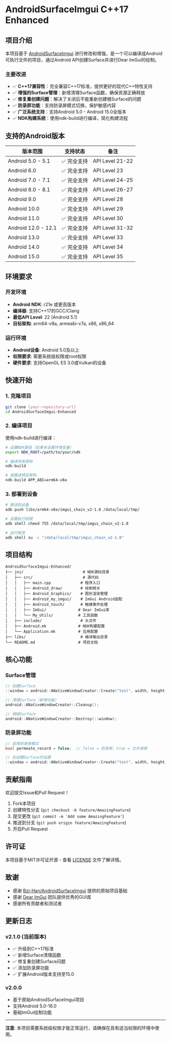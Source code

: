 # AndroidSurfaceImgui C++17 Enhanced

## 项目介绍

本项目基于 [AndroidSurfaceImgui](https://github.com/Bzi-Han/AndroidSurfaceImgui) 进行修改和增强，是一个可以编译成Android可执行文件的项目，通过Android API创建Surface并进行Dear ImGui的绘制。

### 主要改进

- ✅ **C++17兼容性**：完全兼容C++17标准，提供更好的现代C++特性支持
- ✅ **增强的Surface管理**：新增清理Surface函数，确保资源正确释放
- ✅ **修复重创建问题**：解决了关闭后不能重新创建根Surface的问题
- ✅ **防录屏功能**：支持防录屏模式切换，保护敏感内容
- ✅ **广泛系统支持**：支持Android 5.0 - Android 15.0全版本
- ✅ **NDK构建系统**：使用ndk-build进行编译，简化构建流程

## 支持的Android版本

| 版本范围 | 支持状态 | 备注 |
|---------|---------|------|
| Android 5.0 - 5.1 | ✅ 完全支持 | API Level 21-22 |
| Android 6.0 | ✅ 完全支持 | API Level 23 |
| Android 7.0 - 7.1 | ✅ 完全支持 | API Level 24-25 |
| Android 8.0 - 8.1 | ✅ 完全支持 | API Level 26-27 |
| Android 9.0 | ✅ 完全支持 | API Level 28 |
| Android 10.0 | ✅ 完全支持 | API Level 29 |
| Android 11.0 | ✅ 完全支持 | API Level 30 |
| Android 12.0 - 12.1 | ✅ 完全支持 | API Level 31-32 |
| Android 13.0 | ✅ 完全支持 | API Level 33 |
| Android 14.0 | ✅ 完全支持 | API Level 34 |
| Android 15.0 | ✅ 完全支持 | API Level 35 |

## 环境要求

### 开发环境
- **Android NDK**: r21e 或更高版本
- **编译器**: 支持C++17的GCC/Clang
- **最低API Level**: 22 (Android 5.1)
- **目标架构**: arm64-v8a, armeabi-v7a, x86, x86_64

### 运行环境
- **Android设备**: Android 5.0及以上
- **权限要求**: 需要系统级权限或root权限
- **硬件要求**: 支持OpenGL ES 3.0或Vulkan的设备

## 快速开始

### 1. 克隆项目

```bash
git clone [your-repository-url]
cd AndroidSurfaceImgui-Enhanced
```

### 2. 编译项目

使用ndk-build进行编译：

```bash
# 设置NDK路径（如果未设置环境变量）
export NDK_ROOT=/path/to/your/ndk

# 编译所有架构
ndk-build

# 或编译特定架构
ndk-build APP_ABI=arm64-v8a
```

### 3. 部署到设备

```bash
# 推送到设备
adb push libs/arm64-v8a/imgui_chain_v2-1.0 /data/local/tmp/

# 设置执行权限
adb shell chmod 755 /data/local/tmp/imgui_chain_v2-1.0

# 运行程序
adb shell su -c "/data/local/tmp/imgui_chain_v2-1.0"
```

## 项目结构

```
AndroidSurfaceImgui-Enhanced/
├── jni/                          # NDK源码目录
│   ├── src/                      # 源代码
│   │   ├── main.cpp             # 程序入口
│   │   ├── Android_draw/        # 绘制相关
│   │   ├── Android_Graphics/    # 图形渲染管理
│   │   ├── Android_my_imgui/    # ImGui Android适配
│   │   ├── Android_touch/       # 触摸事件处理
│   │   ├── ImGui/              # Dear ImGui库
│   │   └── My_Utils/           # 工具函数
│   ├── include/                 # 头文件
│   ├── Android.mk              # NDK构建配置
│   └── Application.mk          # 应用配置
├── libs/                        # 编译输出目录
└── README.md                   # 项目文档
```

## 核心功能

### Surface管理

```cpp
// 创建Surface
::window = android::ANativeWindowCreator::Create("test", width, height, permeate_record);

// 清理Surface（新增功能）
android::ANativeWindowCreator::Cleanup();

// 销毁Surface
android::ANativeWindowCreator::Destroy(::window);
```

### 防录屏功能

```cpp
// 启用防录屏模式
bool permeate_record = false;  // false = 防录屏，true = 允许录屏

// 在创建Surface时设置
::window = android::ANativeWindowCreator::Create("test", width, height, permeate_record);
```

## 贡献指南

欢迎提交Issue和Pull Request！

1. Fork本项目
2. 创建特性分支 (`git checkout -b feature/AmazingFeature`)
3. 提交更改 (`git commit -m 'Add some AmazingFeature'`)
4. 推送到分支 (`git push origin feature/AmazingFeature`)
5. 开启Pull Request

## 许可证

本项目基于MIT许可证开源 - 查看 [LICENSE](LICENSE) 文件了解详情。

## 致谢

- 感谢 [Bzi-Han/AndroidSurfaceImgui](https://github.com/Bzi-Han/AndroidSurfaceImgui) 提供的原始项目基础
- 感谢 [Dear ImGui](https://github.com/ocornut/imgui) 团队提供优秀的GUI库
- 感谢所有贡献者和测试者

## 更新日志

### v2.1.0 (当前版本)
- ✅ 升级到C++17标准
- ✅ 新增Surface清理函数
- ✅ 修复重创建Surface问题
- ✅ 添加防录屏功能
- ✅ 扩展Android版本支持至15.0

### v2.0.0
- 基于原始AndroidSurfaceImgui项目
- 支持Android 5.0-16.0
- 基础ImGui绘制功能

---

**注意**: 本项目需要系统级权限才能正常运行，请确保在具有适当权限的环境中使用。 